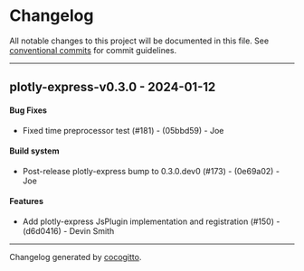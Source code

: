 # Changelog
All notable changes to this project will be documented in this file. See [conventional commits](https://www.conventionalcommits.org/) for commit guidelines.

- - -
## plotly-express-v0.3.0 - 2024-01-12
#### Bug Fixes
- Fixed time preprocessor test (#181) - (05bbd59) - Joe
#### Build system
- Post-release plotly-express bump to 0.3.0.dev0 (#173) - (0e69a02) - Joe
#### Features
- Add plotly-express JsPlugin implementation and registration (#150) - (d6d0416) - Devin Smith

- - -

Changelog generated by [cocogitto](https://github.com/cocogitto/cocogitto).
